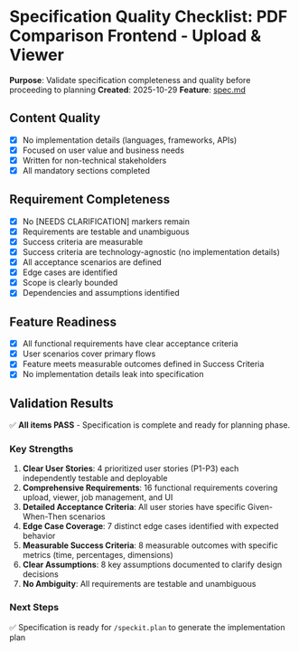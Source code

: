 # Specification Quality Checklist: PDF Comparison Frontend - Upload & Viewer

**Purpose**: Validate specification completeness and quality before proceeding to planning
**Created**: 2025-10-29
**Feature**: [spec.md](../spec.md)

## Content Quality

- [x] No implementation details (languages, frameworks, APIs)
- [x] Focused on user value and business needs
- [x] Written for non-technical stakeholders
- [x] All mandatory sections completed

## Requirement Completeness

- [x] No [NEEDS CLARIFICATION] markers remain
- [x] Requirements are testable and unambiguous
- [x] Success criteria are measurable
- [x] Success criteria are technology-agnostic (no implementation details)
- [x] All acceptance scenarios are defined
- [x] Edge cases are identified
- [x] Scope is clearly bounded
- [x] Dependencies and assumptions identified

## Feature Readiness

- [x] All functional requirements have clear acceptance criteria
- [x] User scenarios cover primary flows
- [x] Feature meets measurable outcomes defined in Success Criteria
- [x] No implementation details leak into specification

## Validation Results

✅ **All items PASS** - Specification is complete and ready for planning phase.

### Key Strengths

1. **Clear User Stories**: 4 prioritized user stories (P1-P3) each independently testable and deployable
2. **Comprehensive Requirements**: 16 functional requirements covering upload, viewer, job management, and UI
3. **Detailed Acceptance Criteria**: All user stories have specific Given-When-Then scenarios
4. **Edge Case Coverage**: 7 distinct edge cases identified with expected behavior
5. **Measurable Success Criteria**: 8 measurable outcomes with specific metrics (time, percentages, dimensions)
6. **Clear Assumptions**: 8 key assumptions documented to clarify design decisions
7. **No Ambiguity**: All requirements are testable and unambiguous

### Next Steps

✅ Specification is ready for `/speckit.plan` to generate the implementation plan
